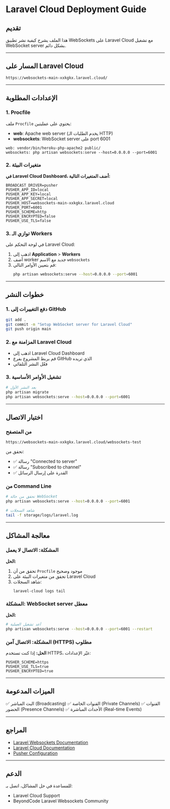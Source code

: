 # Laravel Cloud Deployment Guide

## تقديم
هذا الملف يشرح كيفية نشر تطبيق WebSockets على Laravel Cloud مع تشغيل WebSocket server بشكل دائم.

---

## المسار على Laravel Cloud
```
https://websockets-main-xxkgkx.laravel.cloud/
```

---

## الإعدادات المطلوبة

### 1. Procfile
ملف `Procfile` يحتوي على عمليتين:
- **web**: Apache web server (يخدم الطلبات الـ HTTP)
- **websockets**: WebSocket server على port 6001

```procfile
web: vendor/bin/heroku-php-apache2 public/
websockets: php artisan websockets:serve --host=0.0.0.0 --port=6001
```

### 2. متغيرات البيئة

**في Laravel Cloud Dashboard، أضف المتغيرات التالية:**

```
BROADCAST_DRIVER=pusher
PUSHER_APP_ID=local
PUSHER_APP_KEY=local
PUSHER_APP_SECRET=local
PUSHER_HOST=websockets-main-xxkgkx.laravel.cloud
PUSHER_PORT=6001
PUSHER_SCHEME=http
PUSHER_ENCRYPTED=false
PUSHER_USE_TLS=false
```

### 3. توازي الـ Workers

في لوحة التحكم على Laravel Cloud:
1. اذهب إلى **Application** > **Workers**
2. أضف worker جديد مع الاسم `websockets`
3. قم بتعيين الأوامر التالي:
   ```bash
   php artisan websockets:serve --host=0.0.0.0 --port=6001
   ```

---

## خطوات النشر

### 1. دفع التغييرات إلى GitHub
```bash
git add .
git commit -m "Setup WebSocket server for Laravel Cloud"
git push origin main
```

### 2. المزامنة مع Laravel Cloud
- اذهب إلى Laravel Cloud Dashboard
- قم بربط المشروع بفرع GitHub الذي تريده
- فعّل النشر التلقائي

### 3. تشغيل الأوامر الأساسية
```bash
# بعد النشر الأول
php artisan migrate
php artisan websockets:serve --host=0.0.0.0 --port=6001
```

---

## اختبار الاتصال

### من المتصفح
```
https://websockets-main-xxkgkx.laravel.cloud/websockets-test
```

تحقق من:
- ✅ رسالة "Connected to server"
- ✅ رسالة "Subscribed to channel"
- ✅ القدرة على إرسال الرسائل

### من Command Line
```bash
# تحقق من حالة WebSocket
php artisan websockets:serve --host=0.0.0.0 --port=6001

# شاهد السجلات
tail -f storage/logs/laravel.log
```

---

## معالجة المشاكل

### المشكلة: الاتصال لا يعمل
**الحل:**
1. تحقق من أن `Procfile` موجود وصحيح
2. تحقق من متغيرات البيئة على Laravel Cloud
3. شاهد السجلات:
   ```bash
   laravel-cloud logs tail
   ```

### المشكلة: WebSocket server معطل
**الحل:**
```bash
# أعد تشغيل العملية
php artisan websockets:serve --host=0.0.0.0 --port=6001 --restart
```

### المشكلة: الاتصال آمن (HTTPS) مطلوب
**الحل:**
إذا كنت تستخدم HTTPS، غيّر الإعدادات:
```env
PUSHER_SCHEME=https
PUSHER_USE_TLS=true
PUSHER_ENCRYPTED=true
```

---

## الميزات المدعومة

✅ البث المباشر (Broadcasting)
✅ القنوات الخاصة (Private Channels)
✅ القنوات الحضور (Presence Channels)
✅ الأحداث المباشرة (Real-time Events)

---

## المراجع

- [Laravel Websockets Documentation](https://beyondcode.io/docs/laravel-websockets)
- [Laravel Cloud Documentation](https://laravel.cloud/docs)
- [Pusher Configuration](https://pusher.com/docs)

---

## الدعم

للمساعدة في حل المشاكل، اتصل بـ:
- Laravel Cloud Support
- BeyondCode Laravel Websockets Community